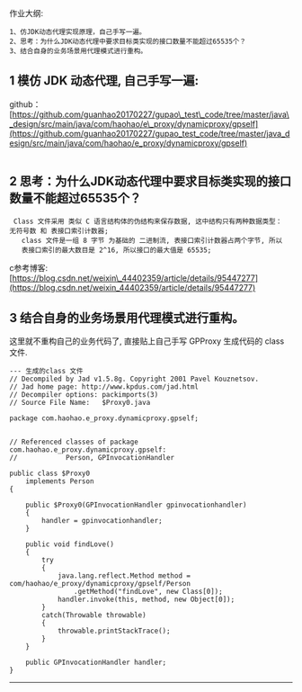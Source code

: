 作业大纲:

```
1、仿JDK动态代理实现原理，自己手写一遍。
2、思考：为什么JDK动态代理中要求目标类实现的接口数量不能超过65535个？
3、结合自身的业务场景用代理模式进行重构。
```

## 1 模仿 JDK 动态代理, 自己手写一遍:

github： [https://github.com/guanhao20170227/gupao\_test\_code/tree/master/java\_design/src/main/java/com/haohao/e\_proxy/dynamicproxy/gpself](https://github.com/guanhao20170227/gupao_test_code/tree/master/java_design/src/main/java/com/haohao/e_proxy/dynamicproxy/gpself)

```

```

## 2 思考：为什么JDK动态代理中要求目标类实现的接口数量不能超过65535个？

```
 Class 文件采用 类似 C 语言结构体的伪结构来保存数据, 这中结构只有两种数据类型： 无符号数 和 表接口索引计数器;
   class 文件是一组 8 字节 为基础的 二进制流, 表接口索引计数器占两个字节, 所以
   表接口索引的最大数目是 2^16, 所以接口的最大值是 65535;
```

c参考博客:  [https://blog.csdn.net/weixin\_44402359/article/details/95447277](https://blog.csdn.net/weixin_44402359/article/details/95447277)

## 3 结合自身的业务场景用代理模式进行重构。

这里就不重构自己的业务代码了, 直接贴上自己手写 GPProxy 生成代码的 class 文件.

```
--- 生成的class 文件
// Decompiled by Jad v1.5.8g. Copyright 2001 Pavel Kouznetsov.
// Jad home page: http://www.kpdus.com/jad.html
// Decompiler options: packimports(3) 
// Source File Name:   $Proxy0.java

package com.haohao.e_proxy.dynamicproxy.gpself;


// Referenced classes of package com.haohao.e_proxy.dynamicproxy.gpself:
//            Person, GPInvocationHandler

public class $Proxy0
    implements Person
{

    public $Proxy0(GPInvocationHandler gpinvocationhandler)
    {
        handler = gpinvocationhandler;
    }

    public void findLove()
    {
        try
        {
            java.lang.reflect.Method method = com/haohao/e_proxy/dynamicproxy/gpself/Person
                .getMethod("findLove", new Class[0]);
            handler.invoke(this, method, new Object[0]);
        }
        catch(Throwable throwable)
        {
            throwable.printStackTrace();
        }
    }

    public GPInvocationHandler handler;
}
```

---



